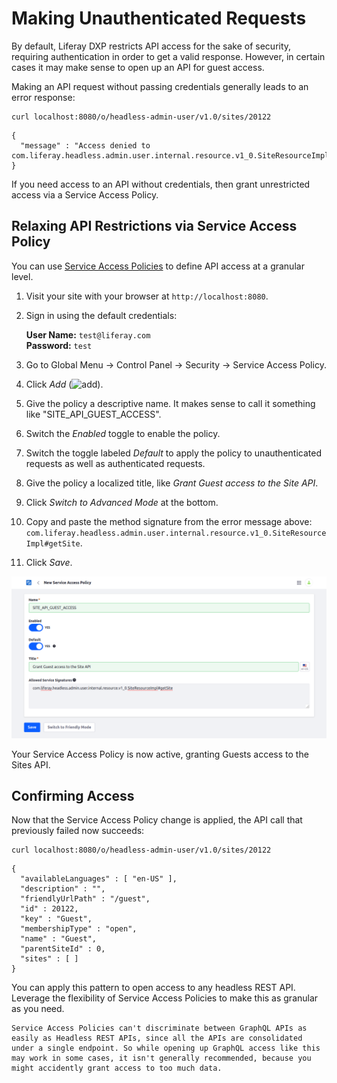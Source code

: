 # Making Unauthenticated Requests

By default, Liferay DXP restricts API access for the sake of security, requiring authentication in order to get a valid response. However, in certain cases it may make sense to open up an API for guest access.

Making an API request without passing credentials generally leads to an error response:

```
curl localhost:8080/o/headless-admin-user/v1.0/sites/20122
```

```
{
  "message" : "Access denied to com.liferay.headless.admin.user.internal.resource.v1_0.SiteResourceImpl#getSite"
}
```

If you need access to an API without credentials, then grant unrestricted access via a Service Access Policy.

## Relaxing API Restrictions via Service Access Policy

You can use [Service Access Policies](../../installation-and-upgrades/securing-liferay/securing-web-services/setting-service-access-policies.md) to define API access at a granular level.

1. Visit your site with your browser at `http://localhost:8080`.

1. Sign in using the default credentials:

   **User Name:** `test@liferay.com`  
   **Password:** `test`

1. Go to Global Menu &rarr; Control Panel &rarr; Security &rarr; Service Access Policy.

1. Click *Add* (![add](../../images/icon-add.png)).

1. Give the policy a descriptive name. It makes sense to call it something like "SITE_API_GUEST_ACCESS".

1. Switch the *Enabled* toggle to enable the policy.

1. Switch the toggle labeled *Default* to apply the policy to unauthenticated requests as well as authenticated requests.

1. Give the policy a localized title, like _Grant Guest access to the Site API_.

1. Click *Switch to Advanced Mode* at the bottom.

1. Copy and paste the method signature from the error message above: `com.liferay.headless.admin.user.internal.resource.v1_0.SiteResourceImpl#getSite`.

1. Click *Save*.

![Service Access Policies define rules for access to APIs.](./making-unauthenticated-requests/images/01.png)

Your Service Access Policy is now active, granting Guests access to the Sites API.

## Confirming Access

Now that the Service Access Policy change is applied, the API call that previously failed now succeeds:

```
curl localhost:8080/o/headless-admin-user/v1.0/sites/20122
```

```
{
  "availableLanguages" : [ "en-US" ],
  "description" : "",
  "friendlyUrlPath" : "/guest",
  "id" : 20122,
  "key" : "Guest",
  "membershipType" : "open",
  "name" : "Guest",
  "parentSiteId" : 0,
  "sites" : [ ]
}
```

You can apply this pattern to open access to any headless REST API. Leverage the flexibility of Service Access Policies to make this as granular as you need.

```{important}
Service Access Policies can't discriminate between GraphQL APIs as easily as Headless REST APIs, since all the APIs are consolidated under a single endpoint. So while opening up GraphQL access like this may work in some cases, it isn't generally recommended, because you might accidently grant access to too much data.
   ```
